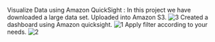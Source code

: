 Visualize Data using Amazon QuickSight :
In this project we have downloaded a large data set.
Uploaded into Amazon S3.
![3](https://github.com/Krithekesh-M/AWS_Projects/assets/129209043/83603f9b-e7aa-4937-81e4-7c77bc53c496)
Created a dashboard using Amazon quicksight.
![1](https://github.com/Krithekesh-M/AWS_Projects/assets/129209043/0933da06-a032-4523-bf20-709b837c3f0e)
Apply filter according to your needs.
![2](https://github.com/Krithekesh-M/AWS_Projects/assets/129209043/41a0347d-697a-4e42-be86-1523baf62b9d)
